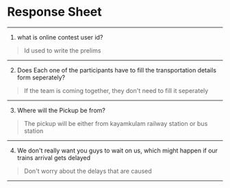 # Response Sheet

-----------------------------------------------------------
1. what is online contest user id?
> Id used to write the prelims
-----------------------------------------------------------

2. Does Each one of the participants have to fill the transportation details form seperately?
> If the team is coming together, they don't need to fill it seperately
-----------------------------------------------------------

3. Where will the Pickup be from?
> The pickup will be either from kayamkulam railway station or bus station
-----------------------------------------------------------

4. We don't really want you guys to wait on us, which might happen if our trains arrival gets delayed
> Don't worry about the delays that are caused
-----------------------------------------------------------
